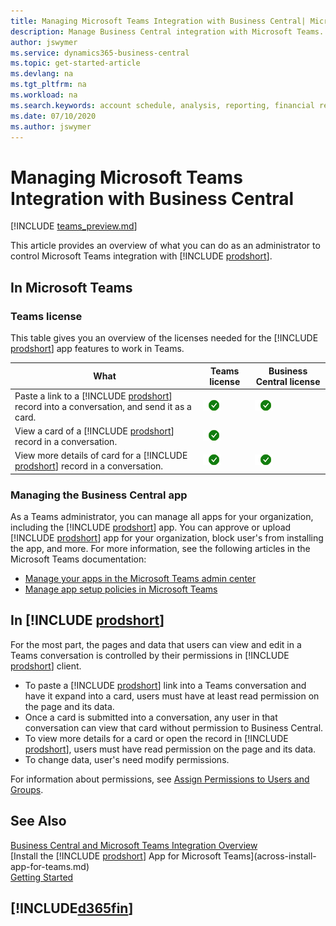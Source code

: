 ```yaml
---
title: Managing Microsoft Teams Integration with Business Central| Microsoft Docs
description: Manage Business Central integration with Microsoft Teams.
author: jswymer
ms.service: dynamics365-business-central
ms.topic: get-started-article
ms.devlang: na
ms.tgt_pltfrm: na
ms.workload: na
ms.search.keywords: account schedule, analysis, reporting, financial report, business intelligence, KPI
ms.date: 07/10/2020
ms.author: jswymer
---
```


# Managing Microsoft Teams Integration with Business Central

[!INCLUDE [teams_preview.md](includes/teams_preview.md)]

This article provides an overview of what you can do as an administrator to control Microsoft Teams integration with [!INCLUDE [prodshort](includes/prodshort.md)].

## In Microsoft Teams

### Teams license

This table gives you an overview of the licenses needed for the [!INCLUDE [prodshort](includes/prodshort.md)] app features to work in Teams.

|What|Teams license|Business Central license|
|----|---|---|
|Paste a link to a [!INCLUDE [prodshort](includes/prodshort.md)] record into a conversation, and send it as a card.|![check](media/check.png "check")|![check](media/check.png "check")|
|View a card of a [!INCLUDE [prodshort](includes/prodshort.md)] record in a conversation.|![check](media/check.png "check")||
|View more details of card for a [!INCLUDE [prodshort](includes/prodshort.md)] record in a conversation.|![check](media/check.png "check")|![check](media/check.png "check")|

### Managing the Business Central app

As a Teams administrator, you can manage all apps for your organization, including the [!INCLUDE [prodshort](includes/prodshort.md)] app. You can approve or upload [!INCLUDE [prodshort](includes/prodshort.md)] app for your organization, block user's from installing the app, and more. For more information, see the following articles in the Microsoft Teams documentation:

- [Manage your apps in the Microsoft Teams admin center](https://docs.microsoft.com/MicrosoftTeams/manage-apps)
- [Manage app setup policies in Microsoft Teams](https://docs.microsoft.com/microsoftteams/teams-app-setup-policies)

## In [!INCLUDE [prodshort](includes/prodshort.md)]

For the most part, the pages and data that users can view and edit in a Teams conversation is controlled by their permissions in [!INCLUDE [prodshort](includes/prodshort.md)] client.

- To paste a [!INCLUDE [prodshort](includes/prodshort.md)] link into a Teams conversation and have it expand into a card, users must have at least read permission on the page and its data.
- Once a card is submitted into a conversation, any user in that conversation can view that card without permission to Business Central.
- To view more details for a card or open the record in [!INCLUDE [prodshort](includes/prodshort.md)], users must have read permission on the page and its data.
- To change data, user's need modify permissions.

For information about permissions, see [Assign Permissions to Users and Groups](ui-define-granular-permissions.md).

## See Also
[Business Central and Microsoft Teams Integration Overview](across-teams-overview.md)  
[Install the [!INCLUDE [prodshort](includes/prodshort.md)] App for Microsoft Teams](across-install-app-for-teams.md)  
[Getting Started](product-get-started.md)  

## [!INCLUDE[d365fin](includes/free_trial_md.md)]  
